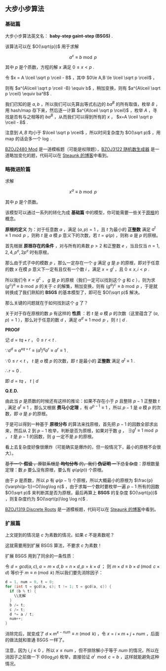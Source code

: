 ## 大步小步算法

### 基础篇

大步小步算法英文名： **baby-step gaint-step (BSGS)** .

该算法可以在 $O(\sqrt{p})$ 用于求解

$$
a^x \equiv b \bmod p
$$

其中 $p$ 是个质数，方程的解 $x$ 满足 $0 \le x < p$ .

令 $x = A \lceil \sqrt p \rceil - B$ ，其中 $0\le A,B \le \lceil \sqrt p \rceil$ ，

则有 $a^{A\lceil \sqrt p \rceil -B} \equiv b$ ，稍加变换，则有 $a^{A\lceil \sqrt p \rceil} \equiv ba^B$ .

我们已知的是 $a,b$ ，所以我们可以先算出等式右边的 $ba^B$ 的所有取值，枚举 $B$ ，用 hash/map 存下来，然后逐一计算 $a^{A\lceil \sqrt p \rceil}$ ，枚举 $A$ ，寻找是否有与之相等的 $ba^B$ ，从而我们可以得到所有的 $x$ ， $x=A \lceil \sqrt p \rceil - B$ .

注意到 $A,B$ 均小于 $\lceil \sqrt p \rceil$ ，所以时间复杂度为 $O(\sqrt p)$ ，用 map 的话会多一个 $\log$ .

[BZOJ2480 Mod](http://www.lydsy.com/JudgeOnline/problem.php?id=2480) 是一道模板题（可能是权限题），[BZOJ3122 随机数生成器](http://www.lydsy.com/JudgeOnline/problem.php?id=3122) 是一道略加变化的题，代码可以在 [Steaunk 的博客](https://blog.csdn.net/Steaunk/article/details/78988376)中看到。

### 略微进阶篇

求解

$$
x^a \equiv b \bmod p
$$

其中 $p$ 是个质数。

该模型可以通过一系列的转化为成 **基础篇** 中的模型，你可能需要一些关于[原根](/math/primitive-root/)的概念。

 **原根的定义** 为：对于任意数 $a$ ，满足 $(a,p)=1$ ，且 $t$ 为最小的 **正整数** 满足 $a^t \equiv 1 \bmod p$ ，则称 $t$ 是 $a$ 模 $p$ 意义下的次数，若 $t=\varphi(p)$ ，则称 $a$ 是 $p$ 的原根。

首先根据 **原根存在的条件** ，对与所有的素数 $p>2$ 和正整数 $e$ ，当且仅当 $n=1,2,4,p^e,2p^e$ 时有原根，

那么由于式子中的模数 $p$ ，那么一定存在一个 $g$ 满足 $g$ 是 $p$ 的原根，即对于任意的数 $x$ 在模 $p$ 意义下一定有且仅有一个数 $i$ ，满足 $x = g^i$ ，且 $0 \le x,i < p$ .

所以我们令 $x=g^c$ ， $g$ 是 $p$ 的原根（我们一定可以找到这个 $g$ 和 $c$ ），则为求 $(g^c)^a \equiv b \bmod p$ 的关于 $c$ 的解集，稍加变换，则有 $(g^a)^c \equiv b \bmod p$ ，于是就转换成了我们熟知的 **BSGS** 的基本模型了，即可在 $O(\sqrt p)$ 解决。

那么关键的问题就在于如何找到这个 $g$ 了？

关于对于存在原根的数 $p$ 有这样的 **性质** ：若 $t$ 是 $a$ 模 $p$ 的次数（这里蕴含了 $(a,p)=1$ ），那么对于任意的数 $d$ ，满足 $a^d \equiv 1 \bmod p$ ，则 $t \mid d$ .

 **PROOF** 

记 $d = tq+r$ ， $0 \le r < t$ .

 $\because a^d \equiv a^{xq+r} \equiv (a^t)^qa^r \equiv a^r \equiv 1$ .

 $\because 0 \le r < t$ ， $t$ 是 $a$ 模 $p$ 的次数，即 $t$ 是最小的 **正整数** 满足 $a^t \equiv 1$ .

 $\therefore r = 0$ .

即 $d = tq$ ， $t \mid d$ 

 **Q.E.D.** 

由此当 $p$ 是质数的时候还有这样的推论：如果不存在小于 $p$ 且整除 $p-1$ 正整数 $t$ , 满足 $a^t \equiv 1$ ，那么又根据 **费马小定理** ，有 $a^{p-1} \equiv 1$ ，所以 $p-1$ 是 $a$ 模 $p$ 的次数，即 $a$ 是 $p$ 的原根。

于是可以得到一种基于 **原根分布** 的算法来找原根，首先把 $p-1$ 的因数全部求出来，然后从 $2$ 到 $p-1$ 枚举，判断是否为原根，如果对于数 $g$ ， $\exists g^t \equiv 1 \bmod p$ ， $t$ 是 $p-1$ 的因数，则 $g$ 一定不是 $p$ 的原根。

看上去复杂度好像很爆炸（可能确实是爆炸的，但一般情况下，最小的原根不会很大）。

~~基于一个 **假设** ，原联系根是 **均匀分布** 的，我们 **伪证明** 一下总复杂度~~：原根数量定理：数 $p$ 要么没有原根，要么有 $\varphi(\varphi(p))$ 个原根。

由于 $p$ 是质数，所以 $p$ 有 $\varphi(p-1)$ 个原根，所以大概最小的原根为 $\frac{p}{\varphi(p-1)}=O(\log\log n)$ ，由于求每一个数时要枚举一遍 $p-1$ 所有的因数 $O(\sqrt p)$ 来判断其是否为原根，最后再算上 **BSGS** 的复杂度 $O(\sqrt{p})$ ，则复杂度约为 $O(\sqrt{p}\log \log n)$ .

[BZOJ1319 Discrete Roots](http://www.lydsy.com/JudgeOnline/problem.php?id=1319) 是一道模板题，代码可以在 [Steaunk 的博客](https://blog.csdn.net/Steaunk/article/details/78988376)中看到。

### 扩展篇

上文提到的情况是 $c$ 为素数的情况，如果 $c$ 不是素数呢？

这就需要用到扩展 BSGS 算法，不要求 $c$ 为素数！

扩展 BSGS 用到了同余的一条性质：

令 $d=gcd(a,c) ,a=m \times d,b=n \times d,p=k \times d$ ；
则 $m \times d \equiv b \times d \pmod {c \times d}$ 等价于 $m \equiv n \pmod k$ 所以我们要先消除因子：

```cpp
d = 1, num = 0, t = 0;
for (int t = gcd(a, c); t != 1; t = gcd(a, c)) {
  if (b % t) {
    \\无解
  }
  b /= t;
  c /= t;
  d *= a / t;
  num++;
}
```

消除完后，就变成了 $d \times m^{x-num} \equiv n \pmod k$ ，令 $x=i \times m+j+num$ ，后面的做法就和普通 BSGS 一样了。

注意，因为 $i,j \le 0$ ，所以 $x \le num$ ，但不排除解小于等于 $num$ 的情况，所以在消因子之前做一下 $\Theta(\log_2 p)$ 枚举，直接验证 $a^i \mod c = b$ ，这样就能避免这种情况。

